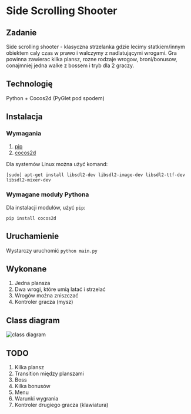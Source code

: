 # Side Scrolling Shooter

## Zadanie

Side scrolling shooter - klasyczna strzelanka gdzie lecimy statkiem/innym obiektem caly czas w prawo i walczymy z nadlatującymi wrogami. Gra powinna zawierac kilka plansz, rozne rodzaje wrogow, broni/bonusow, conajmniej jedna walke z bossem i tryb dla 2 graczy.

## Technologię

Python + Cocos2d (PyGlet pod spodem)

## Instalacja

### Wymagania

1. [pip](https://pip.pypa.io/en/latest/installing.html)
2. [cocos2d](https://github.com/los-cocos/cocos)

Dla systemów Linux można użyć komand:

    [sudo] apt-get install libsdl2-dev libsdl2-image-dev libsdl2-ttf-dev libsdl2-mixer-dev

### Wymagane moduły Pythona

Dla instalacji modułów, użyć `pip`:

    pip install cocos2d
    
## Uruchamienie

Wystarczy uruchomić `python main.py`

## Wykonane

1. Jedna plansza
2. Dwa wrogi, które umią latać i strzelać
3. Wrogów można zniszczać
4. Kontroler gracza (mysz)

## Class diagram

![class diagram](https://github.com/shybovycha/python-shooter/raw/master/doc/class_diagram.png)

## TODO

1. Kilka plansz
2. Transition między planszami
3. Boss
4. Kilka bonusów
5. Menu
6. Warunki wygrania
7. Kontroler drugiego gracza (klawiatura)
